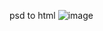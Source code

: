 psd to html
![image](https://user-images.githubusercontent.com/54847531/142429873-ec98f1f1-5574-43e9-9461-7c7e8e37eacb.png)
